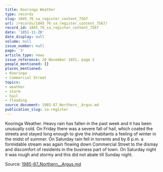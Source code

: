 ```yaml
---
title: Kooringa Weather
type: records
slug: 1845_76_sa_register_content_7567
url: /records/1845_76_sa_register_content_7567/
record_id: 1845_76_sa_register_content_7567
date: '1851-11-20'
date_display: null
volume: null
issue_number: null
page: '3'
article_type: news
issue_reference: 20 November 1851, page 3
people_mentioned: []
places_mentioned:
- Kooringa
- Commercial Street
topics:
- weather
- storm
- hail
- flooding
source_document: 1985-87_Northern__Argus.md
publication_slug: sa-register
---
```


Kooringa Weather.  Heavy rain has fallen in the past week and it has been unusually cold.  On Friday there was a severe fall of hail, which coated the streets and stayed long enough to give the inhabitants a feeling of winter in the midst of summer.  On Saturday rain fell in torrents and by 8 p.m. a formidable stream was again flowing down Commercial Street to the dismay and discomfort of residents in the business part of town.  On Saturday night it was rough and stormy and this did not abate till Sunday night.


Source: [1985-87_Northern__Argus.md](/downloads/markdown/1985-87_Northern__Argus.md)
